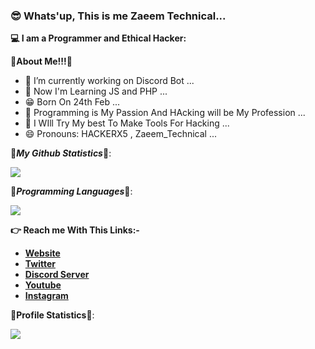 ### 😎 Whats'up, This is me Zaeem Technical...

**💻 I am a Programmer and Ethical Hacker:**


**🌟About Me!!!🌟**

- 🔭 I’m currently working on Discord Bot ...
- 🌱 Now I'm Learning JS and PHP ...
- 😁 Born On 24th Feb ...
- 🤔 Programming is My Passion And HAcking will be My Profession ...
- 💬 I WIll Try My best To Make Tools For Hacking  ...
- 😄 Pronouns: HACKERX5 , Zaeem_Technical ...


🌟***My Github Statistics***🌟: 

<img src="https://github-readme-stats.vercel.app/api?username=Zaeem20&&show_icons=true&title_color=ffdf00&icon_color=bb2acf&text_color=daf7dc&bg_color=151515">


🌟***Programming Languages***🌟:

<img src="https://github-readme-stats.vercel.app/api/top-langs/?username=Zaeem20&amp;layout=compact&amp;theme=react&amp;hide_border=true">

**👉 Reach me With This Links:-**

- [**Website**](https://www.zaeemtechnical.ml)
- [**Twitter**](https://twitter.com/TechnicalZaeem)
- [**Discord Server**](https://discord.gg/RckwnfQfTT)
- [**Youtube**](https://www.youtube.com/c/ZaeemTechnical)
- [**Instagram**](https://www.instagram.com/zaeem_technical19)

**🌟Profile Statistics🌟**:

<img src="https://komarev.com/ghpvc/?username=Zaeem20&amp;color=blueviolet&amp;style=flat-square">


